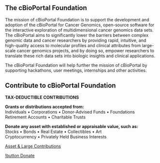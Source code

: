 ## The cBioPortal Foundation

The mission of cBioPortal Foundation is to support the development and adoption of the cBioPortal for Cancer Genomics, open-source software for the interactive exploration of multidimensional cancer genomics data sets. The cBioPortal aims to significantly lower the barriers between complex genomic data and cancer researchers by providing rapid, intuitive, and high-quality access to molecular profiles and clinical attributes from large-scale cancer genomics projects, and by doing so, empower researchers to translate these rich data sets into biologic insights and clinical applications.

The cBioPortal Foundation will help further the mission of cBioPortal by supporting hackathons, user meetings, internships and other activities. 

## Contribute to cBioPortal Foundation

**TAX-DEDUCTIBLE CONTRIBUTIONS**

**Grants or distributions accepted from:**  
Individuals • Corporations • Donor-Advised Funds • Foundations  
Retirement Accounts • Charitable Trusts

**Donate any asset with established or appraisable value, such as:**  
Stocks • Bonds • Real Estate • Collectibles • Art  
Cryptocurrency • Privately Held Business Interests  

[Asset & Large Contributions](https://lohas.org/client/cbioportal-foundation/#donation_form)

[!button Donate](https://abqwvktl.donorsupport.co/page/FUNFLDNZDHK)
